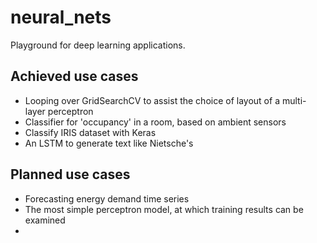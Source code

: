 # neural_nets

Playground for deep learning applications.

## Achieved use cases

* Looping over GridSearchCV to assist the choice of layout of a multi-layer perceptron
* Classifier for 'occupancy' in a room, based on ambient sensors
* Classify IRIS dataset with Keras
* An LSTM to generate text like Nietsche's

## Planned use cases

* Forecasting energy demand time series
* The most simple perceptron model, at which training results can be examined
*

